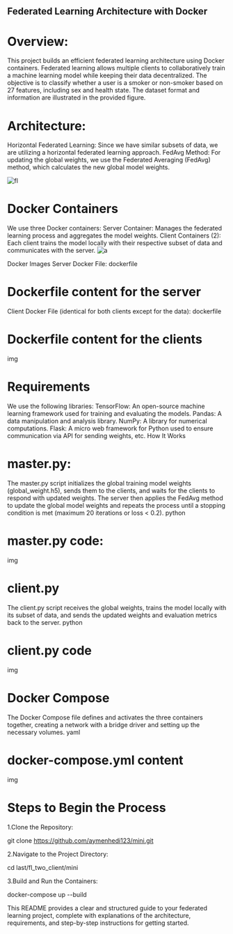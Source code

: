 ## Federated Learning Architecture with Docker
# Overview:

This project builds an efficient federated learning architecture using Docker containers. Federated learning allows multiple clients to collaboratively train a machine learning model while keeping their data decentralized. The objective is to classify whether a user is a smoker or non-smoker based on 27 features, including sex and health state. The dataset format and information are illustrated in the provided figure.
# Architecture:
Horizontal Federated Learning: Since we have similar subsets of data, we are utilizing a horizontal federated learning approach.
FedAvg Method: For updating the global weights, we use the Federated Averaging (FedAvg) method, which calculates the new global model weights.

![fl](https://github.com/aymenhedi123/mini/assets/103534291/3f1cc670-ea06-4021-bafc-cd107b6a4b26)

# Docker Containers
We use three Docker containers:
Server Container: Manages the federated learning process and aggregates the model weights.
Client Containers (2): Each client trains the model locally with their respective subset of data and communicates with the server.
![a](https://github.com/aymenhedi123/mini/assets/103534291/9957db15-5858-4da2-9813-6b1714f3c423)

Docker Images
Server Docker File:
dockerfile
# Dockerfile content for the server
Client Docker File (identical for both clients except for the data):
dockerfile
# Dockerfile content for the clients
img
# Requirements
We use the following libraries:
TensorFlow: An open-source machine learning framework used for training and evaluating the models.
Pandas: A data manipulation and analysis library.
NumPy: A library for numerical computations.
Flask: A micro web framework for Python used to ensure communication via API for sending weights, etc.
How It Works
# master.py:
 The master.py script initializes the global training model weights (global_weight.h5), sends them to the clients, and waits for the clients to respond with updated weights. The server then applies the FedAvg method to update the global model weights and repeats the process until a stopping condition is met (maximum 20 iterations or loss < 0.2).
python
# master.py code:
img
# client.py
The client.py script receives the global weights, trains the model locally with its subset of data, and sends the updated weights and evaluation metrics back to the server.
python
# client.py code
img
# Docker Compose
The Docker Compose file defines and activates the three containers together, creating a network with a bridge driver and setting up the necessary volumes.
yaml
# docker-compose.yml content
img
# Steps to Begin the Process
1.Clone the Repository:

git clone https://github.com/aymenhedi123/mini.git

2.Navigate to the Project Directory:

cd last/fl_two_client/mini 

3.Build and Run the Containers:

docker-compose up --build

This README provides a clear and structured guide to your federated learning project, complete with explanations of the architecture, requirements, and step-by-step instructions for getting started.




